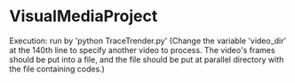 # VisualMediaProject

Execution: run by 'python TraceTrender.py'
(Change the variable 'video_dir' at the 140th line to specify another video to process.
The video's frames should be put into a file, and the file should be put at parallel directory with the file containing codes.)
